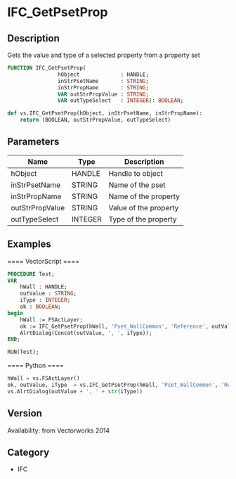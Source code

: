 # IFC_GetPsetProp

## Description
Gets the value and type of a selected property from a property set

```pascal
FUNCTION IFC_GetPsetProp(
				hObject             : HANDLE;
				inStrPsetName       : STRING;
				inStrPropName       : STRING;
				VAR outStrPropValue : STRING;
				VAR outTypeSelect   : INTEGER): BOOLEAN;
```

```python
def vs.IFC_GetPsetProp(hObject, inStrPsetName, inStrPropName):
    return (BOOLEAN, outStrPropValue, outTypeSelect)
```

## Parameters
|Name|Type|Description|
|---|---|---|
|hObject|HANDLE|Handle to object|
|inStrPsetName|STRING|Name of the pset|
|inStrPropName|STRING|Name of the property|
|outStrPropValue|STRING|Value of the property|
|outTypeSelect|INTEGER|Type of the property|

## Examples
==== VectorScript ====
```pascal
PROCEDURE Test;
VAR
	hWall : HANDLE;
	outValue : STRING;
	iType : INTEGER;
	ok : BOOLEAN;
begin
	hWall := FSActLayer;
	ok := IFC_GetPsetProp(hWall, 'Pset_WallCommon', 'Reference', outValue, iType);
	AlrtDialog(Concat(outValue, ', ', iType));
END;

RUN(Test);
```
==== Python ====
```python
hWall = vs.FSActLayer()
ok, outValue, iType  = vs.IFC_GetPsetProp(hWall, 'Pset_WallCommon', 'Reference')
vs.AlrtDialog(outValue + ', ' + str(iType))
```

## Version
Availability: from Vectorworks 2014

## Category
* IFC

